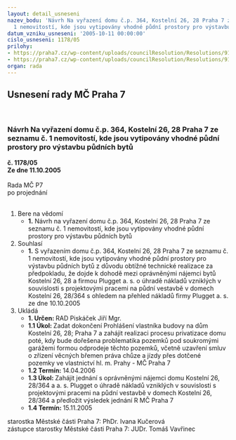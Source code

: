 ```yaml
---
layout: detail_usneseni
nazev_bodu: 'Návrh Na vyřazení domu č.p. 364, Kostelní 26, 28 Praha 7 ze seznamu č.
  1 nemovitostí, kde jsou vytipovány vhodné půdní prostory pro výstavbu půdních bytů '
datum_vzniku_usneseni: '2005-10-11 00:00:00'
cislo_usneseni: 1178/05
prilohy:
- https://praha7.cz/wp-content/uploads/councilResolution/Resolutions/9197/53-dopis_kos.pdf
- https://praha7.cz/wp-content/uploads/councilResolution/Resolutions/9197/53-dopiskosteln%c3%ad.pdf
organ: rada
---
```

<div id="ucUsn_pList" class="usn">
	<span><h2>Usnesení rady MČ Praha 7 </h2>
<br></span><div class="standBody">
<span><h3>Návrh Na vyřazení domu č.p. 364, Kostelní 26, 28 Praha 7 ze seznamu č. 1 nemovitostí, kde jsou vytipovány vhodné půdní prostory pro výstavbu půdních bytů </h3></span><div class="center">
		<strong>č. 1178/05</strong><br>
	</div>
<div class="center">
		<strong>Ze dne 11.10.2005</strong><br><br>
	</div>Rada MČ P7<br> po projednání<br><br><ol>
<li>Bere na vědomí<ul><li>
<strong>1.</strong> Návrh na vyřazení domu č.p. 364, Kostelní 26, 28 Praha 7 ze seznamu č. 1 nemovitostí, kde jsou vytipovány vhodné půdní prostory pro výstavbu půdních bytů </li></ul>
</li>
<li>Souhlasí<ul><li>
<strong>1.</strong> S vyřazením domu č.p. 364, Kostelní 26, 28 Praha 7 ze seznamu č. 1 nemovitostí, kde jsou vytipovány vhodné půdní prostory pro výstavbu půdních bytů z důvodu obtížné technické realizace za předpokladu, že dojde k dohodě mezi oprávněnými nájemci bytů Kostelní 26, 28 a firmou Plugget a. s. o úhradě nákladů vzniklých v souvislosti s projektovými pracemi na půdní vestavbě v domech Kostelní 26, 28/364 s ohledem na přehled nákladů firmy Plugget a. s. ze dne 10.10.2005</li></ul>
</li>
<li>Ukládá<ul>
<li>
<strong>1. Určen: </strong>RAD Piskáček Jiří Mgr.</li>
<li>
<strong>1.1 Úkol: </strong>Zadat dokončení Prohlášení vlastníka budovy na dům Kostelní 26, 28; Praha 7 a zahájit realizaci procesu  privatizace domu  poté, kdy bude dořešena problematika pozemků pod soukromými garážemi formou odprodeje těchto pozemků, včetně uzavření smluv o zřízení věcných břemen práva chůze a jízdy přes dotčené pozemky ve vlastnictví hl. m. Prahy - MČ Praha 7</li>
<li>
<strong>1.2 Termín: </strong>14.04.2006</li>
<li>
<strong>1.3 Úkol: </strong>Zahájit jednání s oprávněnými nájemci domu Kostelní 26, 28/364 a a. s. Plugget o úhradě nákladů vzniklých v souvislosti s projektovými pracemi na půdní vestavbě v domech Kostelní 26, 28/364 a předložit výsledek jednání R MČ Praha 7</li>
<li>
<strong>1.4 Termín: </strong>15.11.2005</li>
</ul>
</li>
</ol>starostka Městské části Praha 7: PhDr. Ivana Kučerová<br>zástupce starostky Městské části Praha 7: JUDr. Tomáš Vavřinec 
</div>
</div>